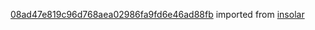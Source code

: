 [08ad47e819c96d768aea02986fa9fd6e46ad88fb](https://github.com/insolar/insolar/commit/08ad47e819c96d768aea02986fa9fd6e46ad88fb) imported from [insolar](https://github.com/insolar/insolar)
